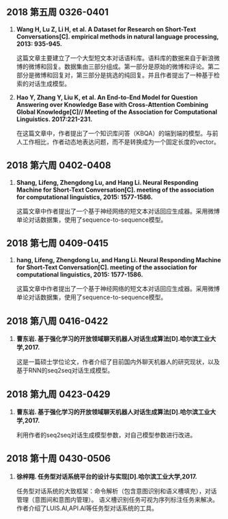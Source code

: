 ## 2018 第五周 0326-0401
<ol>
<li><b>
Wang H, Lu Z, Li H, et al. A Dataset for Research on Short-Text Conversations[C]. empirical methods in natural language processing, 2013: 935-945.
</b></li>
<p>
这篇文章主要建立了一个大型短文本对话语料库。语料库的数据来自于新浪微博的微博和回复。数据集由三部分组成。第一部分是原始的微博和评论。第二部分是微博和回复对，第三部分是挑选的纯回复。并且作者提出了一种基于检索的对话生成模型。
</p>
<li><b>  
Hao Y, Zhang Y, Liu K, et al. An End-to-End Model for Question Answering over Knowledge Base with Cross-Attention Combining Global Knowledge[C]// Meeting of the Association for Computational Linguistics. 2017:221-231.
</b></li>
<p>  
在这篇文章中，作者提出了一个知识库问答（KBQA）的端到端的模型。与前人工作相比，作者动态地表达问题，而不是转换成为一个固定长度的vector。
</p>
</ol>

## 2018 第六周 0402-0408
<ol>
<li><b>
Shang, Lifeng, Zhengdong Lu, and Hang Li. Neural Responding Machine for Short-Text Conversation[C]. meeting of the association for computational linguistics, 2015: 1577-1586.
</b></li>
<p>
这篇文章中作者提出了一个基于神经网络的短文本对话回应生成器。采用微博单论对话数据集，使用了sequence-to-sequence模型。
</p>
</ol>

## 2018 第七周 0409-0415
<ol>
<li><b>
hang, Lifeng, Zhengdong Lu, and Hang Li. Neural Responding Machine for Short-Text Conversation[C]. meeting of the association for computational linguistics, 2015: 1577-1586.
</b></li>
<p>
这篇文章中作者提出了一个基于神经网络的短文本对话回应生成器。采用微博单论对话数据集，使用了sequence-to-sequence模型。
</p>
</ol>

## 2018 第八周 0416-0422
<ol>
<li><b>
曹东岩. 基于强化学习的开放领域聊天机器人对话生成算法[D].哈尔滨工业大学,2017.
</b></li>
<p>
这是一篇硕士学位论文，作者介绍了目前国内外聊天机器人的研究现状，以及基于RNN的seq2seq对话生成模型。
</p>
</ol>

## 2018 第九周 0423-0429
<ol>
<li><b>
曹东岩. 基于强化学习的开放领域聊天机器人对话生成算法[D].哈尔滨工业大学,2017.
</b></li>
<p>
利用作者的seq2seq对话生成模型参数，对自己模型参数进行改进。
</p>
</ol>

## 2018 第十周 0430-0506
<ol>
<li><b>
徐梓翔. 任务型对话系统平台的设计与实现[D].哈尔滨工业大学,2017.
</b></li>
<p>
任务型对话系统的大致框架：命令解析（包含意图识别和语义槽填充），对话管理（意图间和意图内管理）。
语义槽识别任务可视为序列标注任务来解决。作者介绍了LUIS.AI,API.AI等任务型对话系统的工具。
</p>
</ol>
